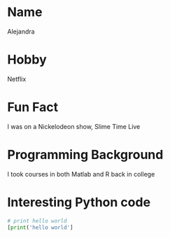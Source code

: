 # Name
Alejandra

# Hobby
Netflix

# Fun Fact
I was on a Nickelodeon show, Slime Time Live

# Programming Background
I took courses in both Matlab and R back in college

# Interesting Python code
```python
# print hello world
[print('hello world']      

```